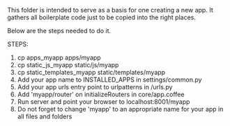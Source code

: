 This folder is intended to serve as a basis for one creating a new app. It
gathers all boilerplate code just to be copied into the right places.

Below are the steps needed to do it.

STEPS:

1. cp apps_myapp apps/myapp
2. cp static_js_myapp static/js/myapp
3. cp static_templates_myapp static/templates/myapp
4. Add your app name to INSTALLED_APPS in settings/common.py
5. Add your app urls entry point to urlpatterns in /urls.py
6. Add 'myapp/router' on initializeRouters in core/app.coffee
7. Run server and point your browser to localhost:8001/myapp
8. Do not forget to change 'myapp' to an appropriate name for your app in all
   files and folders
